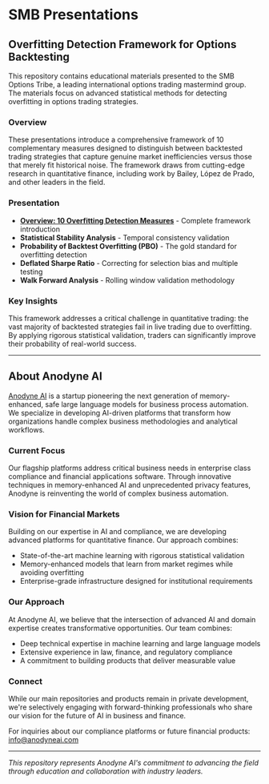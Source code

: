 # SMB Presentations

## Overfitting Detection Framework for Options Backtesting

This repository contains educational materials presented to the SMB Options Tribe, a leading international options trading mastermind group. The materials focus on advanced statistical methods for detecting overfitting in options trading strategies.

### Overview

These presentations introduce a comprehensive framework of 10 complementary measures designed to distinguish between backtested trading strategies that capture genuine market inefficiencies versus those that merely fit historical noise. The framework draws from cutting-edge research in quantitative finance, including work by Bailey, López de Prado, and other leaders in the field.

### Presentation

- **[Overview: 10 Overfitting Detection Measures](https://anodyneai.github.io/SMB_Presentations/)** - Complete framework introduction
- **Statistical Stability Analysis** - Temporal consistency validation
- **Probability of Backtest Overfitting (PBO)** - The gold standard for overfitting detection
- **Deflated Sharpe Ratio** - Correcting for selection bias and multiple testing
- **Walk Forward Analysis** - Rolling window validation methodology

### Key Insights

This framework addresses a critical challenge in quantitative trading: the vast majority of backtested strategies fail in live trading due to overfitting. By applying rigorous statistical validation, traders can significantly improve their probability of real-world success.

---

## About Anodyne AI

[Anodyne AI](https://anodyneai.com) is a startup pioneering the next generation of memory-enhanced, safe large language models for business process automation. We specialize in developing AI-driven platforms that transform how organizations handle complex business methodologies and analytical workflows.

### Current Focus

Our flagship platforms address critical business needs in enterprise class compliance and financial applications software. Through innovative techniques in memory-enhanced AI and unprecedented privacy features, Anodyne is reinventing the world of complex business automation. 

### Vision for Financial Markets

Building on our expertise in AI and compliance, we are developing advanced platforms for quantitative finance. Our approach combines:

- State-of-the-art machine learning with rigorous statistical validation
- Memory-enhanced models that learn from market regimes while avoiding overfitting
- Enterprise-grade infrastructure designed for institutional requirements

### Our Approach

At Anodyne AI, we believe that the intersection of advanced AI and domain expertise creates transformative opportunities. Our team combines:

- Deep technical expertise in machine learning and large language models
- Extensive experience in law, finance, and regulatory compliance
- A commitment to building products that deliver measurable value

### Connect

While our main repositories and products remain in private development, we're selectively engaging with forward-thinking professionals who share our vision for the future of AI in business and finance.

For inquiries about our compliance platforms or future financial products: info@anodyneai.com

---

*This repository represents Anodyne AI's commitment to advancing the field through education and collaboration with industry leaders.*
